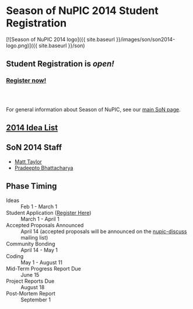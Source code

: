 
# Season of NuPIC 2014 Student Registration

[![Season of NuPIC 2014 logo]({{ site.baseurl }}/images/son/son2014-logo.png)]({{ site.baseurl }}/son)

## Student Registration is *open!*

### [Register now!](register.html)

<h2 id="countdown-label">
</h2>
<div id="countdown" align="center">
</div>
<br/>

For general information about Season of NuPIC, see our [main SoN page](../).

## [2014 Idea List](https://github.com/numenta/nupic/wiki/Season-of-NuPIC-2014-Idea-List)

## SoN 2014 Staff
- [Matt Taylor](mailto:matt@numenta.org)
- [Pradeepto Bhattacharya](mailto:pradeeptob@gmail.com)

## Phase Timing

<dl>
    <dt>Ideas</dt>
    <dd>Feb 1 - March 1</dd>
    <dt class="highlight">Student Application (<a href="register.html">Register Here</a>)</dt>
    <dd>March 1 - April 1</dd>
    <dt>Accepted Proposals Announced</dt>
    <dd>April 14 (accepted proposals will be announced on the <a href="{{ site.baseurl}}/lists">nupic-discuss</a> mailing list)</dd>
    <dt>Community Bonding</dt>
    <dd>April 14 - May 1</dd>
    <dt>Coding</dt>
    <dd>May 1 - August 11</dd>
    <dt>Mid-Term Progress Report Due</dt>
    <dd>June 15</dd>
    <dt>Project Reports Due</dt>
    <dd>August 18</dd>
    <dt>Post-Mortem Report</dt>
    <dd>September 1</dd>
</dl>
